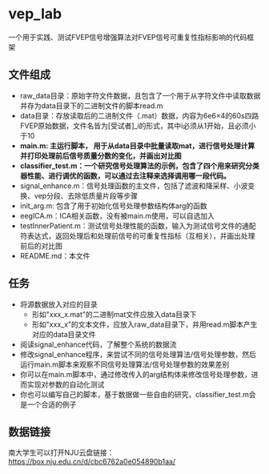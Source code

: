 # vep_lab
一个用于实践、测试FVEP信号增强算法对FVEP信号可重复性指标影响的代码框架
## 文件组成
- raw_data目录：原始字符文件数据，且包含了一个用于从字符文件中读取数据并存为data目录下的二进制文件的脚本read.m
- data目录：存放读取后的二进制文件（.mat）数据，内容为6e6×4的60s四路FVEP原始数据，文件名皆为[受试者]_i的形式，其中i必须从1开始，且必须小于10
- **main.m: 主运行脚本， 用于从data目录中批量读取mat，进行信号处理计算并打印处理前后信号质量分数的变化，并画出对比图**
- **classifier_test.m：一个研究信号处理算法的示例，包含了四个用来研究分类器性能、进行调优的函数，可以通过去注释来选择调用哪一段代码。**
- signal_enhance.m：信号处理函数的主文件，包括了滤波和降采样、小波变换、vep分段、去除低质量片段等步骤
- init_arg.m: 包含了用于初始化信号处理参数结构体arg的函数
- eegICA.m：ICA相关函数，没有被main.m使用，可以自选加入
- testInnerPatient.m：测试信号处理性能的函数，输入为测试信号文件的通配符表达式，返回处理后和处理前信号的可重复性指标（互相关），并画出处理前后的对比图
- README.md：本文件
## 任务
- 将源数据放入对应的目录
  - 形如"xxx_x.mat"的二进制mat文件应放入data目录下
  - 形如"xxx_x"的文本文件，应放入raw_data目录下，并用read.m脚本产生对应的data目录文件
- 阅读signal_enhance代码，了解整个系统的数据流
- 修改signal_enhance程序，来尝试不同的信号处理算法/信号处理参数，然后运行main.m脚本来观察不同信号处理算法/信号处理参数的效果差别
- 你可以在main.m脚本中，通过修改传入的arg结构体来修改信号处理参数，进而实现对参数的自动化测试
- 你也可以编写自己的脚本，基于数据做一些自由的研究，classifier_test.m会是一个合适的例子

## 数据链接
南大学生可以打开NJU云盘链接：https://box.nju.edu.cn/d/cbc6762a0e054890b1aa/

